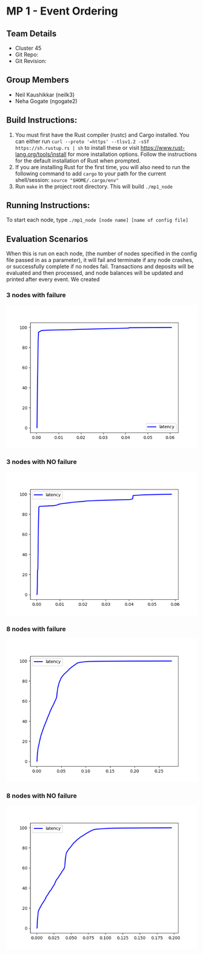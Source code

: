 # MP 1 - Event Ordering

## Team Details
* Cluster 45
* Git Repo:
* Git Revision:

## Group Members
* Neil Kaushikkar (neilk3)
* Neha Gogate (ngogate2)

## Build Instructions:

1. You must first have the Rust compiler (rustc) and Cargo installed. You can either run `curl --proto '=https' --tlsv1.2 -sSf https://sh.rustup.rs | sh` to install these or visit https://www.rust-lang.org/tools/install for more installation options. Follow the instructions for the default installation of Rust when prompted.
2. If you are installing Rust for the first time, you will also need to run the following command to add `cargo` to your path for the current shell/session: `source "$HOME/.cargo/env"`
3. Run `make` in the project root directory. This will build `./mp1_node`


## Running Instructions:
To start each node, type `./mp1_node [node name] [name of config file]` 


## Evaluation Scenarios
When this is run on each node, (the number of nodes specified in the config file passed in as a parameter), it will fail and terminate if any node crashes, or successfully complete if no nodes fail. Transactions and deposits will be evaluated and then processed, and node balances will be updated and printed after every event. We created 

### 3 nodes with failure
![](metrics/3-nodes-fail/cdf.png)

### 3 nodes with NO failure
![](metrics/3-nodes-no-fail/cdf.png)

### 8 nodes with failure
![](metrics/8-nodes-fail/cdf.png)

### 8 nodes with NO failure
![](metrics/8-nodes-no-fail/cdf.png)

